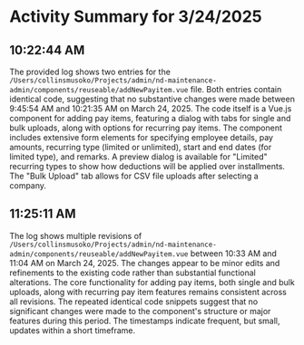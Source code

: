 # Activity Summary for 3/24/2025

## 10:22:44 AM
The provided log shows two entries for the `/Users/collinsmusoko/Projects/admin/nd-maintenance-admin/components/reuseable/addNewPayitem.vue` file.  Both entries contain identical code, suggesting that no substantive changes were made between 9:45:54 AM and 10:21:35 AM on March 24, 2025.  The code itself is a Vue.js component for adding pay items, featuring a dialog with tabs for single and bulk uploads, along with options for recurring pay items.  The component includes extensive form elements for specifying employee details, pay amounts, recurring type (limited or unlimited), start and end dates (for limited type), and remarks.  A preview dialog is available for "Limited" recurring types to show how deductions will be applied over installments.  The "Bulk Upload" tab allows for CSV file uploads after selecting a company.


## 11:25:11 AM
The log shows multiple revisions of `/Users/collinsmusoko/Projects/admin/nd-maintenance-admin/components/reuseable/addNewPayitem.vue` between 10:33 AM and 11:04 AM on March 24, 2025.  The changes appear to be minor edits and refinements to the existing code rather than substantial functional alterations.  The core functionality for adding pay items, both single and bulk uploads, along with recurring pay item features remains consistent across all revisions.  The repeated identical code snippets suggest that no significant changes were made to the component's structure or major features during this period.  The timestamps indicate frequent, but small, updates within a short timeframe.
